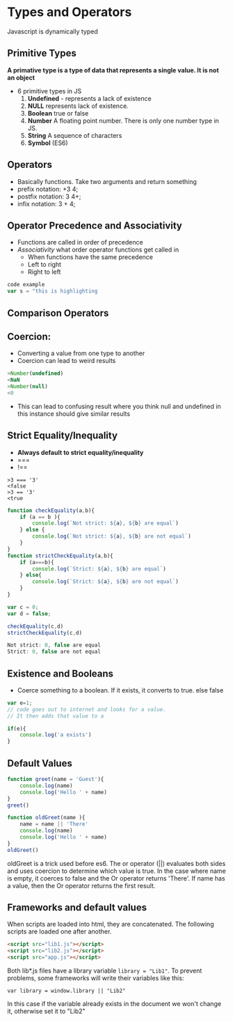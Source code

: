 # Types and Operators
Javascript is dynamically typed

## Primitive Types
**A primative type is a type of data that represents a single value. It is not an object**
* 6 primitive types in JS
  1. **Undefined** - represents a lack of existence 
  2. **NULL** represents lack of existence.
  3. **Boolean** true or false
  4. **Number** A floating point number. There is only one number type in JS.
  5. **String** A sequence of characters
  6. **Symbol** (ES6)

## Operators
* Basically functions. Take two arguments and return something
* prefix notation: +3 4;
* postfix notation: 3 4+;
* infix notation: 3 + 4;

## Operator Precedence and Associativity
* Functions are called in order of precedence
* *Associativity* what order operator functions get called in
  * When functions have the same precedence
  * Left to right
  * Right to left


```javascript
code example
var s = "this is highlighting
```

## Comparison Operators

## Coercion:
* Converting a value from one type to another
* Coercion can lead to weird results
```javascript
>Number(undefined)
<NaN
>Number(null)
<0
```
* This can lead to confusing result where you think null and undefined in this instance should give similar results

## Strict Equality/Inequality
* **Always default to strict equality/inequality**
* ===
* !==
```
>3 === '3'
<false
>3 == '3'
<true
```

```javascript
function checkEquality(a,b){
    if (a == b ){
        console.log(`Not strict: ${a}, ${b} are equal`)
    } else {
        console.log(`Not strict: ${a}, ${b} are not equal`)
    }
}
function strictCheckEquality(a,b){
    if (a===b){
        console.log(`Strict: ${a}, ${b} are equal`)
    } else{
        console.log(`Strict: ${a}, ${b} are not equal`)
    }
}

var c = 0;
var d = false;

checkEquality(c,d)
strictCheckEquality(c,d)

Not strict: 0, false are equal
Strict: 0, false are not equal
```
## Existence and Booleans
* Coerce something to a boolean. If it exists, it converts to true. else false

```javascript
var e=1;
// code goes out to internet and looks for a value.
// It then adds that value to a

if(e){
    console.log('a exists')
}
```

## Default Values
```javascript
function greet(name = 'Guest'){
    console.log(name)
    console.log('Hello ' + name)
}
greet()

function oldGreet(name ){
    name = name || 'There'
    console.log(name)
    console.log('Hello ' + name)
}
oldGreet()
```

oldGreet is a trick used before es6. The or operator (||) evaluates both sides and uses coercion to determine which value is true. In the case where name is empty, it coerces to false and the Or operator returns 'There'. If name has a value, then the Or operator returns the first result.

## Frameworks and default values
When scripts are loaded into html, they are concatenated. The following scripts are loaded one after another. 
```html
<script src="lib1.js"></script>
<script src="lib2.js"></script>
<script src="app.js"></script>
```
Both lib*.js files have a library variable `library = "Lib1"`.
To prevent problems, some frameworks will write their variables like this:

`var library = window.library || "Lib2"`

In this case if the variable already exists in the document we won't change it, otherwise set it to "Lib2"